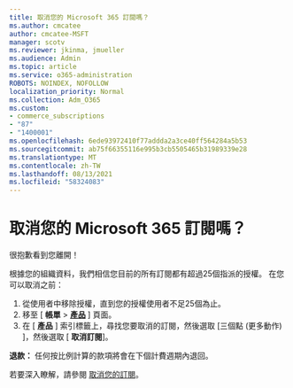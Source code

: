 ```yaml
---
title: 取消您的 Microsoft 365 訂閱嗎？
ms.author: cmcatee
author: cmcatee-MSFT
manager: scotv
ms.reviewer: jkinma, jmueller
ms.audience: Admin
ms.topic: article
ms.service: o365-administration
ROBOTS: NOINDEX, NOFOLLOW
localization_priority: Normal
ms.collection: Adm_O365
ms.custom:
- commerce_subscriptions
- "87"
- "1400001"
ms.openlocfilehash: 6ede93972410f77addda2a3ce40ff564284a5b53
ms.sourcegitcommit: ab75f66355116e995b3cb5505465b31989339e28
ms.translationtype: MT
ms.contentlocale: zh-TW
ms.lasthandoff: 08/13/2021
ms.locfileid: "58324083"
---
```

# <a name="canceling-your-microsoft-365-subscription"></a>取消您的 Microsoft 365 訂閱嗎？

很抱歉看到您離開！
  
根據您的組織資料，我們相信您目前的所有訂閱都有超過25個指派的授權。 在您可以取消之前：

1. 從使用者中移除授權，直到您的授權使用者不足25個為止。
2. 移至 [ **帳單** \> **[產品](https://go.microsoft.com/fwlink/p/?linkid=842054)** ] 頁面。
3. 在 [ **產品** ] 索引標籤上，尋找您要取消的訂閱，然後選取 [三個點 (更多動作) ]，然後選取 [ **取消訂閱**]。

**退款：** 任何按比例計算的款項將會在下個計費週期內退回。

若要深入瞭解，請參閱 [取消您的訂閱](https://docs.microsoft.com/microsoft-365/commerce/subscriptions/cancel-your-subscription)。